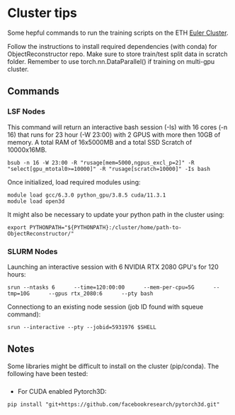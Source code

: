 # Cluster tips

Some hepful commands to run the training scripts on the ETH [Euler Cluster](https://link-url-here.org).

Follow the instructions to install required dependencies (with conda) for ObjectReconstructor repo. Make sure to store train/test split data in scratch folder. Remember to use torch.nn.DataParallel() if training on multi-gpu cluster.

## Commands
### LSF Nodes
This command will return an interactive bash session (-Is) with 16 cores (-n 16) that runs for 23 hour (-W 23:00) with 2 GPUS with more then 10GB of memory. A total RAM of 16x5000MB and a total SSD Scratch of 10000x16MB.

```
bsub -n 16 -W 23:00 -R "rusage[mem=5000,ngpus_excl_p=2]" -R "select[gpu_mtotal0>=10000]" -R "rusage[scratch=10000]" -Is bash
```

Once initialized, load required modules using:
```
module load gcc/6.3.0 python_gpu/3.8.5 cuda/11.3.1
module load open3d
```
It might also be necessary to update your python path in the cluster using:
```
export PYTHONPATH="${PYTHONPATH}:/cluster/home/path-to-ObjectReconstructor/"
```

### SLURM Nodes

Launching an interactive session with 6 NVIDIA RTX 2080 GPU's for 120 hours:
```
srun --ntasks 6      --time=120:00:00      --mem-per-cpu=5G      --tmp=10G      --gpus rtx_2080:6      --pty bash
```

Connectiong to an existing node session (job ID found with squeue command): 
```
srun --interactive --pty --jobid=5931976 $SHELL
```

## Notes
Some libraries might be difficult to install on the cluster (pip/conda). The following have been tested:
###  
- For CUDA enabled Pytorch3D: 
```
pip install "git+https://github.com/facebookresearch/pytorch3d.git"
```


